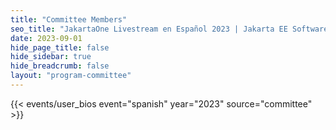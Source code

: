 ```yaml
---
title: "Committee Members"
seo_title: "JakartaOne Livestream en Español 2023 | Jakarta EE Software | Cloud Native"
date: 2023-09-01
hide_page_title: false
hide_sidebar: true
hide_breadcrumb: false
layout: "program-committee"
---
```


{{< events/user_bios event="spanish" year="2023"  source="committee" >}}

